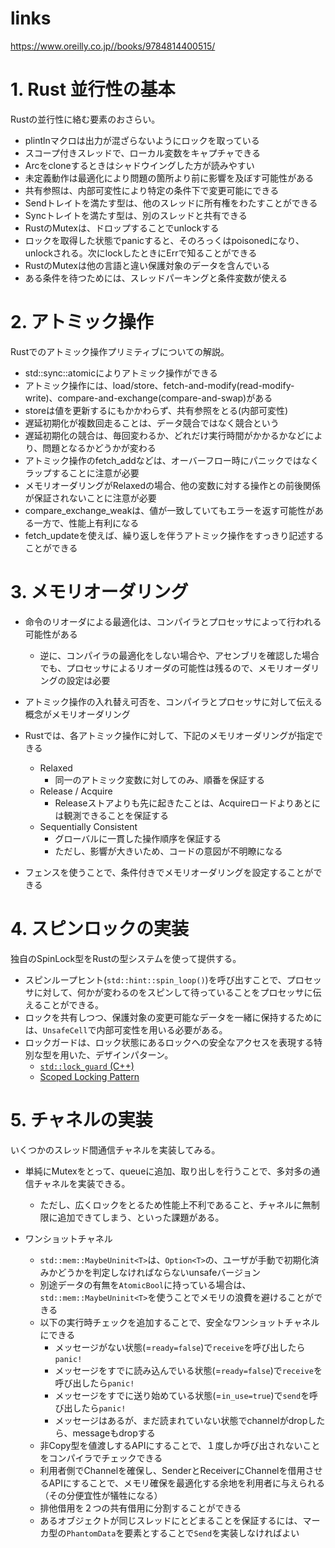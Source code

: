 # links

https://www.oreilly.co.jp//books/9784814400515/

# 1. Rust 並行性の基本

Rustの並行性に絡む要素のおさらい。

- plintlnマクロは出力が混ざらないようにロックを取っている
- スコープ付きスレッドで、ローカル変数をキャプチャできる
- Arcをcloneするときはシャドウイングした方が読みやすい
- 未定義動作は最適化により問題の箇所より前に影響を及ぼす可能性がある
- 共有参照は、内部可変性により特定の条件下で変更可能にできる
- Sendトレイトを満たす型は、他のスレッドに所有権をわたすことができる
- Syncトレイトを満たす型は、別のスレッドと共有できる
- RustのMutexは、ドロップすることでunlockする
- ロックを取得した状態でpanicすると、そのろっくはpoisonedになり、unlockされる。次にlockしたときにErrで知ることができる
- RustのMutexは他の言語と違い保護対象のデータを含んでいる
- ある条件を待つためには、スレッドパーキングと条件変数が使える

# 2. アトミック操作

Rustでのアトミック操作プリミティブについての解説。

- std::sync::atomicによりアトミック操作ができる
- アトミック操作には、load/store、fetch-and-modify(read-modify-write)、compare-and-exchange(compare-and-swap)がある
- storeは値を更新するにもかかわらず、共有参照をとる(内部可変性)
- 遅延初期化が複数回走ることは、データ競合ではなく競合という
- 遅延初期化の競合は、毎回変わるか、どれだけ実行時間がかかるかなどにより、問題となるかどうかが変わる
- アトミック操作のfetch_addなどは、オーバーフロー時にパニックではなくラップすることに注意が必要
- メモリオーダリングがRelaxedの場合、他の変数に対する操作との前後関係が保証されないことに注意が必要
- compare_exchange_weakは、値が一致していてもエラーを返す可能性がある一方で、性能上有利になる
- fetch_updateを使えば、繰り返しを伴うアトミック操作をすっきり記述することができる

# 3. メモリオーダリング

- 命令のリオーダによる最適化は、コンパイラとプロセッサによって行われる可能性がある
  - 逆に、コンパイラの最適化をしない場合や、アセンブリを確認した場合でも、プロセッサによるリオーダの可能性は残るので、メモリオーダリングの設定は必要


- アトミック操作の入れ替え可否を、コンパイラとプロセッサに対して伝える概念がメモリオーダリング
- Rustでは、各アトミック操作に対して、下記のメモリオーダリングが指定できる
  - Relaxed
    - 同一のアトミック変数に対してのみ、順番を保証する
  - Release / Acquire
    - Releaseストアよりも先に起きたことは、Acquireロードよりあとには観測できることを保証する
  - Sequentially Consistent
    - グローバルに一貫した操作順序を保証する
    - ただし、影響が大きいため、コードの意図が不明瞭になる

- フェンスを使うことで、条件付きでメモリオーダリングを設定することができる

# 4. スピンロックの実装

独自のSpinLock型をRustの型システムを使って提供する。

- スピンループヒント(`std::hint::spin_loop()`)を呼び出すことで、プロセッサに対して、何かが変わるのをスピンして待っていることをプロセッサに伝えることができる。
- ロックを共有しつつ、保護対象の変更可能なデータを一緒に保持するためには、`UnsafeCell`で内部可変性を用いる必要がある。
- ロックガードは、ロック状態にあるロックへの安全なアクセスを表現する特別な型を用いた、デザインパターン。
  - [`std::lock_guard` (C++)](https://cpprefjp.github.io/reference/mutex/lock_guard.html)
  - [Scoped Locking Pattern](https://www.dre.vanderbilt.edu/~schmidt/PDF/ScopedLocking.pdf)

# 5. チャネルの実装

いくつかのスレッド間通信チャネルを実装してみる。

- 単純にMutexをとって、queueに追加、取り出しを行うことで、多対多の通信チャネルを実装できる。
  - ただし、広くロックをとるため性能上不利であること、チャネルに無制限に追加できてしまう、といった課題がある。

- ワンショットチャネル
  - `std::mem::MaybeUninit<T>`は、`Option<T>`の、ユーザが手動で初期化済みかどうかを判定しなければならないunsafeバージョン
  - 別途データの有無を`AtomicBool`に持っている場合は、`std::mem::MaybeUninit<T>`を使うことでメモリの浪費を避けることができる
  - 以下の実行時チェックを追加することで、安全なワンショットチャネルにできる
    - メッセージがない状態(=`ready=false`)で`receive`を呼び出したら`panic!`
    - メッセージをすでに読み込んでいる状態(=`ready=false`)で`receive`を呼び出したら`panic!`
    - メッセージをすでに送り始めている状態(=`in_use=true`)で`send`を呼び出したら`panic!`
    - メッセージはあるが、まだ読まれていない状態でchannelがdropしたら、messageもdropする
  - 非Copy型を値渡しするAPIにすることで、１度しか呼び出されないことをコンパイラでチェックできる
  - 利用者側でChannelを確保し、SenderとReceiverにChannelを借用させるAPIにすることで、メモリ確保を最適化する余地を利用者に与えられる（その分便宜性が犠牲になる）
  - 排他借用を２つの共有借用に分割することができる
  - あるオブジェクトが同じスレッドにとどまることを保証するには、マーカ型の`PhantomData`を要素とすることで`Send`を実装しなければよい
